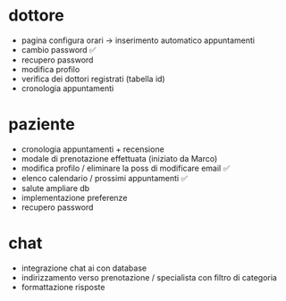 # dottore
- pagina configura orari -> inserimento automatico appuntamenti
- cambio password                                                ✅ 
- recupero password
- modifica profilo
- verifica dei dottori registrati (tabella id)
- cronologia appuntamenti

# paziente
- cronologia appuntamenti + recensione
- modale di prenotazione effettuata (iniziato da Marco)
- modifica profilo  / eliminare la poss di modificare email      ✅ 
- elenco calendario / prossimi appuntamenti                      ✅   
- salute ampliare db
- implementazione preferenze
- recupero password

# chat
- integrazione chat ai con database
- indirizzamento verso prenotazione / specialista con filtro di categoria
- formattazione risposte



